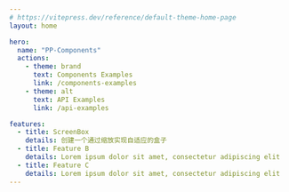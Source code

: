 ```yaml
---
# https://vitepress.dev/reference/default-theme-home-page
layout: home

hero:
  name: "PP-Components"
  actions:
    - theme: brand
      text: Components Examples
      link: /components-examples
    - theme: alt
      text: API Examples
      link: /api-examples

features:
  - title: ScreenBox
    details: 创建一个通过缩放实现自适应的盒子
  - title: Feature B
    details: Lorem ipsum dolor sit amet, consectetur adipiscing elit
  - title: Feature C
    details: Lorem ipsum dolor sit amet, consectetur adipiscing elit
---
```

